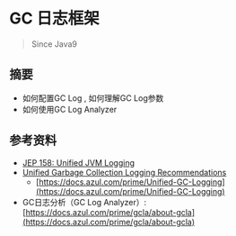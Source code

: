 # GC 日志框架
> Since Java9

## 摘要
+ 如何配置GC Log , 如何理解GC Log参数
+ 如何使用GC Log Analyzer

## 参考资料
+ [JEP 158: Unified JVM Logging](./999.REFS/JEP%20158_%20Unified%20JVM%20Logging.pdf)
+ [Unified Garbage Collection Logging Recommendations](./999.REFS/Unified%20Garbage%20Collection%20Logging%20Recommendations.pdf)
    - [https://docs.azul.com/prime/Unified-GC-Logging](https://docs.azul.com/prime/Unified-GC-Logging)
+ GC日志分析（GC Log Analyzer）: [https://docs.azul.com/prime/gcla/about-gcla](https://docs.azul.com/prime/gcla/about-gcla)